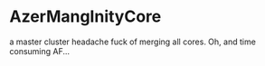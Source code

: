 # AzerMangInityCore
a master cluster headache fuck of merging all cores.
Oh, and time consuming AF...
